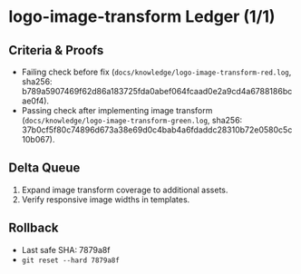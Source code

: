 # logo-image-transform Ledger (1/1)

## Criteria & Proofs

- Failing check before fix (`docs/knowledge/logo-image-transform-red.log`, sha256: b789a5907469f62d86a183725fda0abef064fcaad0e2a9cd4a6788186bcae0f4).
- Passing check after implementing image transform (`docs/knowledge/logo-image-transform-green.log`, sha256: 37b0cf5f80c74896d673a38e69d0c4bab4a6fdaddc28310b72e0580c5c10b067).

## Delta Queue

1. Expand image transform coverage to additional assets.
2. Verify responsive image widths in templates.

## Rollback

- Last safe SHA: 7879a8f
- `git reset --hard 7879a8f`
